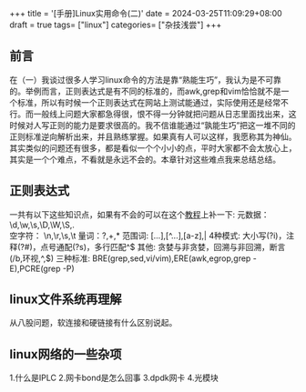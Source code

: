 +++
title = '[手册]Linux实用命令(二)'
date = 2024-03-25T11:09:29+08:00
draft = true
tags= ["linux"]
categories= ["杂技浅尝"]
+++
## 前言
在（一）我谈过很多人学习linux命令的方法是靠“熟能生巧”，我认为是不可靠的。举例而言，正则表达式是有不同的标准的，而awk,grep和vim恰恰就不是一个标准，所以有时候一个正则表达式在网站上测试能通过，实际使用还是经常不行。而一般线上问题大家都急得很，恨不得一分钟就把问题从日志里面找出来，这时候对人写正则的能力是要求很高的。我不信谁能通过“孰能生巧”把这一堆不同的正则标准逆向解析出来，并且熟练掌握。如果真有人可以这样，我愿称其为神仙。  
其实类似的问题还有很多，都是看似一个个小小的点，平时大家都不会太放心上，其实是一个个难点，不看就是永远不会的。本章针对这些难点我来总结总结。  

## 正则表达式
一共有以下这些知识点，如果有不会的可以在这个[教程](https://zq99299.github.io/note-book)上补一下:
元数据： \d,\w,\s,\D,\W,\S,.  
空字符： \n,\r,\s,\t
量词：?,+,*
范围词: [...],[^...],[a-z],|
4种模式: 大小写(?i)，注释(?#)，点号通配(?s)，多行匹配^$
其他: 贪婪与非贪婪，回溯与非回溯，断言(/b,环视,^,$)
三种标准: BRE(grep,sed,vi/vim),ERE(awk,egrop,grep -E),PCRE(grep -P)


## linux文件系统再理解  
从八股问题，软连接和硬链接有什么区别说起。 

## linux网络的一些杂项
1.什么是IPLC
2.网卡bond是怎么回事
3.dpdk网卡
4.光模块
